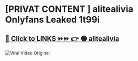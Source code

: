 
 # [PRIVAT CONTENT ] alitealivia Onlyfans Leaked 1t99i

## <h2><a href="https://clipsfans.com/alitealivia&ref=git">🔗 Click to LINKS ⏩⏩ 👉 🟢 alitealivia </a></h2>

<a href="https://clipsfans.com/alitealivia&ref=git" rel="nofollow" data-target="animated-image.originalLink"><img src="https://i.ibb.co.com/xMMVF88/686577567.gif" alt="Viral Video Original" style="max-width: 100%; display: inline-block;" data-target="animated-image.originalImage"></a>

